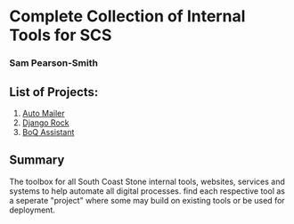 # Complete Collection of Internal Tools for SCS
### Sam Pearson-Smith

## List of Projects:
1. [Auto Mailer](auto_mail/README.md)
2. [Django Rock](django_rock/README.md)
3. [BoQ Assistant](boq_assistant/README.md)

## Summary
The toolbox for all South Coast Stone internal tools, websites, services and systems to help automate all digital processes. find each respective tool as a seperate "project" where some may build on existing tools or be used for deployment.
